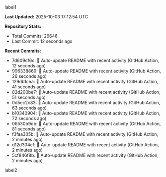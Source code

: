 
label1 
<!-- ACTIVITY_START -->
**Last Updated:** 2025-10-03 17:12:54 UTC

**Repository Stats:**
- Total Commits: 26646
- Last Commit: 12 seconds ago

**Recent Commits:**
- 7d609cf6c: 🤖 Auto-update README with recent activity (GitHub Action, 12 seconds ago)
- 996338869: 🤖 Auto-update README with recent activity (GitHub Action, 26 seconds ago)
- 129db1cea: 🤖 Auto-update README with recent activity (GitHub Action, 41 seconds ago)
- 82d200be7: 🤖 Auto-update README with recent activity (GitHub Action, 51 seconds ago)
- 0d5ec2c83: 🤖 Auto-update README with recent activity (GitHub Action, 63 seconds ago)
- b10340904: 🤖 Auto-update README with recent activity (GitHub Action, 72 seconds ago)
- 06530b9db: 🤖 Auto-update README with recent activity (GitHub Action, 81 seconds ago)
- f3faa305b: 🤖 Auto-update README with recent activity (GitHub Action, 2 minutes ago)
- d12d304ef: 🤖 Auto-update README with recent activity (GitHub Action, 2 minutes ago)
- 5cf846f8b: 🤖 Auto-update README with recent activity (GitHub Action, 2 minutes ago)
<!-- ACTIVITY_END -->

label2
